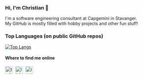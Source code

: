 ### Hi, I'm Christian 👋

I'm a software engineering consultant at Capgemini in Stavanger.<br>
My GitHub is mostly filled with hobby projects and other fun stuff!

### Top Languages (on public GitHub repos)

[![Top Langs](https://github-readme-stats.vercel.app/api/top-langs/?username=christianfosli&layout=compact)](https://github.com/anuraghazra/github-readme-stats)

#### Where to find me online

[<img src="https://abs.twimg.com/favicons/favicon.ico" height="25" alt="twitter logo"/>](https://twitter.com/christianfosli) 
[<img src="https://user-images.githubusercontent.com/36294671/88458010-136e6780-ce8b-11ea-98de-4e5aafeb30c6.png" height="25" alt="linkedin logo"/>](https://www.linkedin.com/in/christianfosli) 
[<img src="https://user-images.githubusercontent.com/36294671/88458000-fc2f7a00-ce8a-11ea-810a-a3fdbb0e5df3.png" height="25" alt="instagram glyph">](https://www.instagram.com/cfosli/)
